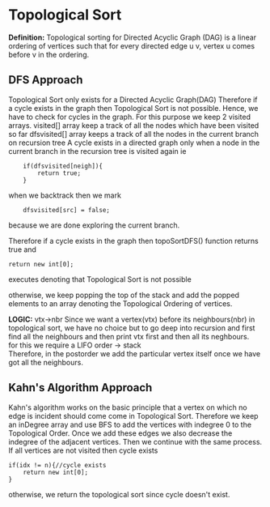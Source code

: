 # Topological Sort
**Definition:**
Topological sorting for Directed Acyclic Graph (DAG) is a linear ordering of vertices such that for every directed edge u v, vertex u comes before v in the ordering.
## DFS Approach
Topological Sort only exists for a Directed Acyclic Graph(DAG)
Therefore if a cycle exists in the graph then Topological Sort is not possible.
Hence, we have to check for cycles in the graph.
For this purpose we keep 2 visited arrays.
visited[] array keep a track of all the nodes which have been visited so far
dfsvisited[] array keeps a track of all the nodes in the current branch on recursion tree
A cycle exists in a directed graph only when a node in the current branch in the recursion tree is visited again ie 
``` 
    if(dfsvisited[neigh]){
        return true;
    }

```
when we backtrack then we mark 
```
    dfsvisited[src] = false;
```
because we are done exploring the current branch. 

Therefore if a cycle exists in the graph then topoSortDFS() function returns true and
```
return new int[0];
``` 
executes denoting that Topological Sort is not possible

otherwise,
we keep popping the top of the stack and add the popped elements to an array denoting the Topological Ordering of vertices. 

**LOGIC:**
vtx->nbr
Since we want a vertex(vtx) before its neighbours(nbr) in topological sort, we have no choice but to go deep into recursion and first find all the neighbours and then print vtx first and then all its neghbours.<br>
for this we require a LIFO order -> stack<br>
Therefore, in the postorder we add the particular vertex itself once we have got all the neighbours.

## Kahn's Algorithm Approach
Kahn's algorithm works on the basic principle that a vertex on which no edge is incident should come come in Topological Sort.
Therefore we keep an inDegree array and use BFS to add the vertices with indegree 0 to the Topological Order.
Once we add these edges we also decrease the indegree of the adjacent vertices.
Then we continue with the same process.
If all vertices are not visited then cycle exists 
```
if(idx != n){//cycle exists
    return new int[0];
}
```
otherwise, we return the topological sort since cycle doesn't exist.
